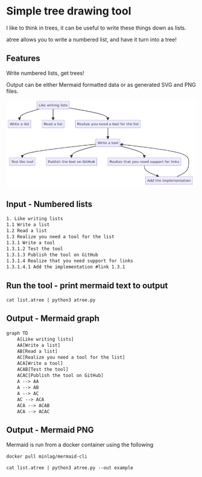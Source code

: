 # Simple tree drawing tool
I like to think in trees, it can be useful to write these things down as lists.

atree allows you to write a numbered list, and have it turn into a tree!

## Features
Write numbered lists, get trees!

Output can be either Mermaid formatted data or as generated SVG and PNG files.

![Tree Diagram of the list](example.png)

## Input - Numbered lists
```
1. Like writing lists
1.1 Write a list
1.2 Read a list
1.3 Realize you need a tool for the list
1.3.1 Write a tool
1.3.1.2 Test the tool
1.3.1.3 Publish the tool on GitHub
1.3.1.4 Realize that you need support for links
1.3.1.4.1 Add the implementation #link 1.3.1
```

## Run the tool - print mermaid text to output
```
cat list.atree | python3 atree.py
```

## Output - Mermaid graph
```{mermaid}
graph TD
    A[Like writing lists]
    AA[Write a list]
    AB[Read a list]
    AC[Realize you need a tool for the list]
    ACA[Write a tool]
    ACAB[Test the tool]
    ACAC[Publish the tool on GitHub]
    A --> AA
    A --> AB
    A --> AC
    AC --> ACA
    ACA --> ACAB
    ACA --> ACAC
```

## Output - Mermaid PNG
Mermaid is run from a docker container using the following
```
docker pull minlag/mermaid-cli
```
```
cat list.atree | python3 atree.py --out example
```

